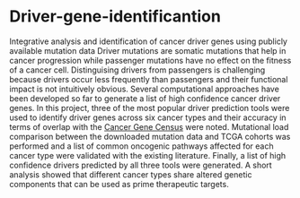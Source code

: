 # Driver-gene-identificantion  
Integrative analysis and identification of cancer driver genes using publicly available mutation data
Driver mutations are somatic mutations that help in cancer progression while passenger mutations have no effect on the fitness of a cancer cell. Distinguising drivers from passengers is challenging because drivers occur less frequently than passengers and their functional impact is not intuitively obvious. Several computational approaches have been developed so far to generate a list of high confidence cancer driver genes. In this project, three of the most popular driver prediction tools were used to identify driver genes across six cancer types and their accuracy in terms of overlap with the [Cancer Gene Census](https://cancer.sanger.ac.uk/census) were noted. Mutational load comparison between the downloaded mutation data and TCGA cohorts was performed and a list of common oncogenic pathways affected for each cancer type were validated with the existing literature. Finally, a list of high confidence drivers predicted by all three tools were generated. A short analysis showed that different cancer types share altered genetic components that can be used as prime therapeutic targets.   
